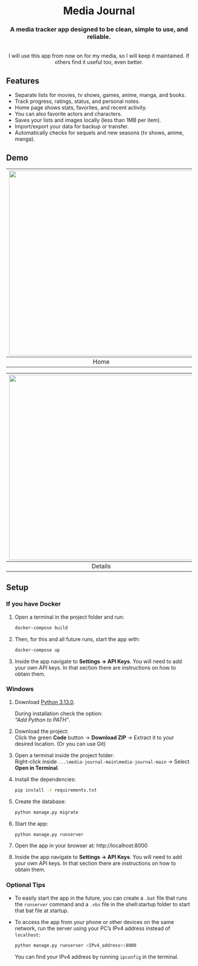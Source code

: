 <h1 align="center">Media Journal</h1>

<h3 align="center">
  A media tracker app designed to be clean, simple to use, and reliable.
</h3>
<br/>

<div align="center"> I will use this app from now on for my media, so I will keep it maintained. If others find it useful too, even better. </div>


## Features

- Separate lists for movies, tv shows, games, anime, manga, and books.
- Track progress, ratings, status, and personal notes.
- Home page shows stats, favorites, and recent activity.
- You can also favorite actors and characters.
- Saves your lists and images locally (less than 1MB per item).
- Import/export your data for backup or transfer.
- Automatically checks for sequels and new seasons (tv shows, anime, manga).

## Demo  
| <img src="https://github.com/user-attachments/assets/9dfbe6f7-56eb-425d-8f8f-72362dd43416" width="500" /> | <img src="https://github.com/user-attachments/assets/1d5f49cb-7f0b-4fd7-93ba-5c77c8266884" width="500" /> |
| :-----------------------------------------: | :-----------------------------------------: |
|                 Home                    |               Movies                   |

| <img src="https://github.com/user-attachments/assets/0b9027f5-60bb-4f46-8f39-913995805068" width="500" /> | <img src="https://github.com/user-attachments/assets/65ef3080-67b1-424a-a894-1276284c2567" width="500" /> |
| :-----------------------------------------: | :-----------------------------------------: |
|               Details                  |               Edit                   |







## Setup

### If you have Docker 
1. Open a terminal in the project folder and run:
   ```sh
   docker-compose build
   ```
2. Then, for this and all future runs, start the app with:
   ```sh
   docker-compose up
   ```
3. Inside the app navigate to **Settings → API Keys**.
   You will need to add your own API keys. In that section there are instructions on how to obtain them.

### Windows

1. Download [Python 3.13.0](https://www.python.org/downloads/release/python-3130/).

   During installation check the option:  
   *“Add Python to PATH”*.

2. Download the project:  
   Click the green **Code** button → **Download ZIP** → Extract it to your desired location. (Or you can use Git)

3. Open a terminal inside the project folder:  
   Right-click inside `...\media-journal-main\media-journal-main` → Select **Open in Terminal**.

4. Install the dependencies:  
   ```sh
   pip install -r requirements.txt
   ```
   
5. Create the database:
   ```sh
   python manage.py migrate
   ```
6. Start the app:
   ```sh
   python manage.py runserver
   ```
7. Open the app in your browser at: http://localhost:8000
8. Inside the app navigate to **Settings → API Keys**.
   You will need to add your own API keys. In that section there are instructions on how to obtain them.

### Optional Tips

- To easily start the app in the future, you can create a `.bat` file that runs the `runserver` command and a `.vbs` file in the shell:startup folder to start that bat file at startup.

- To access the app from your phone or other devices on the same network, run the server using your PC’s IPv4 address instead of `localhost`:

  ```sh
  python manage.py runserver <IPv4_address>:8000
  ```
   You can find your IPv4 address by running `ipconfig` in the terminal.
